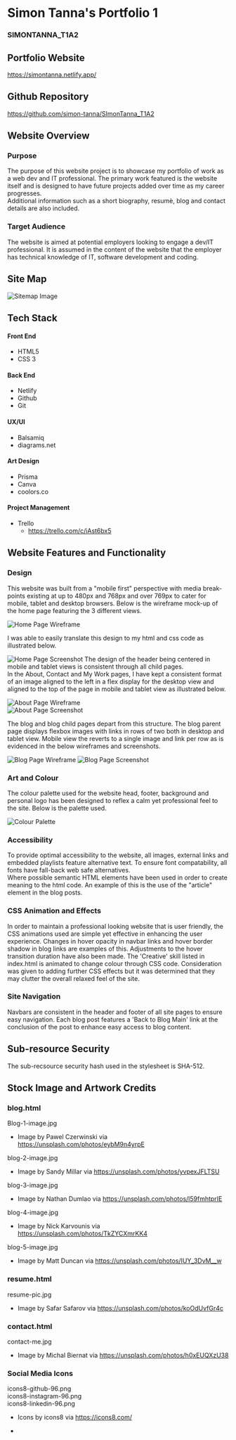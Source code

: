 # Simon Tanna's Portfolio 1
### SIMONTANNA_T1A2

## Portfolio Website
<https://simontanna.netlify.app/>

## Github Repository
<https://github.com/simon-tanna/SImonTanna_T1A2>  

## Website Overview 

### Purpose
The purpose of this website project is to showcase my portfolio of work as a web dev and IT professional. The primary work featured is the website itself and is designed to have future projects added over time as my career progresses.  
Additional information such as a short biography, resumè, blog and contact details are also included.   

### Target Audience
The website is aimed at potential employers looking to engage a dev/IT professional. It is assumed in the content of the website that the employer has technical knowledge of IT, software development and coding.   

## Site Map
![Sitemap Image](./docs/Sitemap.png)

## Tech Stack 
#### **Front End**
- HTML5
- CSS 3

#### **Back End**
- Netlify
- Github
- Git

#### **UX/UI**
- Balsamiq
- diagrams.net

#### **Art Design**
- Prisma
- Canva
- coolors.co

#### **Project Management**
- Trello
    - <https://trello.com/c/iAst6bx5>


## Website Features and Functionality
### Design
This website was built from a "mobile first" perspective with media break-points existing at up to 480px and 768px and over 769px to cater for mobile, tablet and desktop browsers. Below is the wireframe mock-up of the home page featuring the 3 different views.    

![Home Page Wireframe](./docs/Wireframes_Images/index.html.png)    

I was able to easily translate this design to my html and css code as illustrated below.    

![Home Page Screenshot](./docs/index_view.png)
The design of the header being centered in mobile and tablet views is consistent through all child pages.   
In the About, Contact and My Work pages, I have kept a consistent format of an image aligned to the left in a flex display for the desktop view and aligned to the top of the page in mobile and tablet view as illustrated below.  

![About Page Wireframe](./docs/Wireframes_Images/about.html.png)    
![About Page Screenshot](./docs/about_view.png)  

The blog and blog child pages depart from this structure. The blog parent page displays flexbox images with links in rows of two both in desktop and tablet view. Mobile view the reverts to a single image and link per row as is evidenced in the below wireframes and screenshots.

![Blog Page Wireframe](./docs/Wireframes_Images/blog.html.png) 
![Blog Page Screenshot](./docs/blog_view.png)    

### Art and Colour

The colour palette used for the website head, footer, background and personal logo has been designed to reflex a calm yet professional feel to the site. Below is the palette used.   

![Colour Palette](./docs/colour_palette.png)

### Accessibility

To provide optimal accessibility to the website, all images, external links and embedded playlists feature alternative text. To ensure font compatability, all fonts have fall-back web safe alternatives.  
Where possible semantic HTML elements have been used in order to create meaning to the html code. An example of this is the use of the "article" element in the blog posts.

### CSS Animation and Effects

In order to maintain a professional looking website that is user friendly, the CSS animations used are simple yet effective in enhancing the user experience. Changes in hover opacity in navbar links and hover border shadow in blog links are examples of this. Adjustments to the hover transition duration have also been made. The 'Creative' skill listed in index.html is animated to change colour through CSS code. Consideration was given to adding further CSS effects but it was determined that they may clutter the overall relaxed feel of the site.

### Site Navigation

Navbars are consistent in the header and footer of all site pages to ensure easy navigation. Each blog post features a 'Back to Blog Main' link at the conclusion of the post to enhance easy access to blog content.

## Sub-resource Security
The sub-recsource security hash used in the stylesheet is SHA-512.

## Stock Image and Artwork Credits

### **blog.html**
Blog-1-image.jpg
- Image by Pawel Czerwinski via https://unsplash.com/photos/eybM9n4yrpE

blog-2-image.jpg
- Image by Sandy Millar via https://unsplash.com/photos/yvpexJFLTSU

blog-3-image.jpg
- Image by Nathan Dumlao via https://unsplash.com/photos/l59fmhtprIE

blog-4-image.jpg
- Image by Nick Karvounis via https://unsplash.com/photos/TkZYCXmrKK4

blog-5-image.jpg
- Image by Matt Duncan via https://unsplash.com/photos/IUY_3DvM__w

### **resume.html**
resume-pic.jpg
- Image by Safar Safarov via https://unsplash.com/photos/koOdUvfGr4c

### **contact.html**
contact-me.jpg
- Image by Michal Biernat via https://unsplash.com/photos/h0xEUQXzU38

### **Social Media Icons**
icons8-github-96.png    
icons8-instagram-96.png   
icons8-linkedin-96.png
- Icons by icons8 via https://icons8.com/

*
